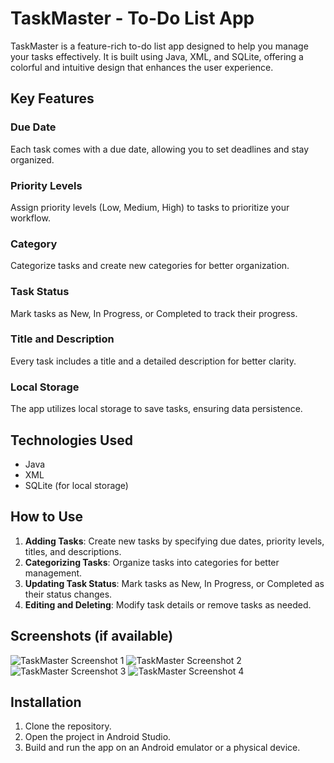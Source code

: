 # TaskMaster - To-Do List App

TaskMaster is a feature-rich to-do list app designed to help you manage your tasks effectively. It is built using Java, XML, and SQLite, offering a colorful and intuitive design that enhances the user experience.

## Key Features

### Due Date
Each task comes with a due date, allowing you to set deadlines and stay organized.

### Priority Levels
Assign priority levels (Low, Medium, High) to tasks to prioritize your workflow.

### Category
Categorize tasks and create new categories for better organization.

### Task Status
Mark tasks as New, In Progress, or Completed to track their progress.

### Title and Description
Every task includes a title and a detailed description for better clarity.

### Local Storage
The app utilizes local storage to save tasks, ensuring data persistence.

## Technologies Used

- Java
- XML
- SQLite (for local storage)

## How to Use

1. **Adding Tasks**: Create new tasks by specifying due dates, priority levels, titles, and descriptions.
2. **Categorizing Tasks**: Organize tasks into categories for better management.
3. **Updating Task Status**: Mark tasks as New, In Progress, or Completed as their status changes.
4. **Editing and Deleting**: Modify task details or remove tasks as needed.

## Screenshots (if available)

![TaskMaster Screenshot 1](images/screenshot1.png)
![TaskMaster Screenshot 2](images/screenshot2.png)
![TaskMaster Screenshot 3](images/screenshot3.png)
![TaskMaster Screenshot 4](images/screenshot4.png)

## Installation

1. Clone the repository.
2. Open the project in Android Studio.
3. Build and run the app on an Android emulator or a physical device.
